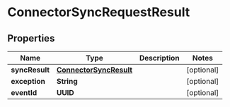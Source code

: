 

# ConnectorSyncRequestResult


## Properties

| Name | Type | Description | Notes |
|------------ | ------------- | ------------- | -------------|
|**syncResult** | [**ConnectorSyncResult**](ConnectorSyncResult) |  |  [optional] |
|**exception** | **String** |  |  [optional] |
|**eventId** | **UUID** |  |  [optional] |



